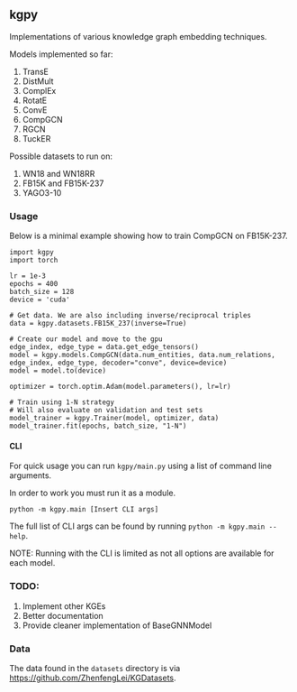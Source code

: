 ## kgpy

Implementations of various knowledge graph embedding techniques.

Models implemented so far:

1. TransE
2. DistMult
3. ComplEx
4. RotatE
5. ConvE
6. CompGCN
7. RGCN
8. TuckER

Possible datasets to run on:

1. WN18 and WN18RR
2. FB15K and FB15K-237 
3. YAGO3-10


### Usage

Below is a minimal example showing how to train CompGCN on FB15K-237.

```
import kgpy
import torch

lr = 1e-3
epochs = 400
batch_size = 128
device = 'cuda'

# Get data. We are also including inverse/reciprocal triples
data = kgpy.datasets.FB15K_237(inverse=True)

# Create our model and move to the gpu
edge_index, edge_type = data.get_edge_tensors()
model = kgpy.models.CompGCN(data.num_entities, data.num_relations, edge_index, edge_type, decoder="conve", device=device)
model = model.to(device)

optimizer = torch.optim.Adam(model.parameters(), lr=lr)

# Train using 1-N strategy
# Will also evaluate on validation and test sets
model_trainer = kgpy.Trainer(model, optimizer, data)
model_trainer.fit(epochs, batch_size, "1-N")
```

#### CLI
For quick usage you can run `kgpy/main.py` using a list of command line arguments.

In order to work you must run it as a module.
```
python -m kgpy.main [Insert CLI args]
```

The full list of CLI args can be found by running `python -m kgpy.main --help`.

NOTE: Running with the CLI is limited as not all options are available for each model.


### TODO:

1. Implement other KGEs
2. Better documentation
3. Provide cleaner implementation of BaseGNNModel


### Data

The data found in the `datasets` directory is via https://github.com/ZhenfengLei/KGDatasets.